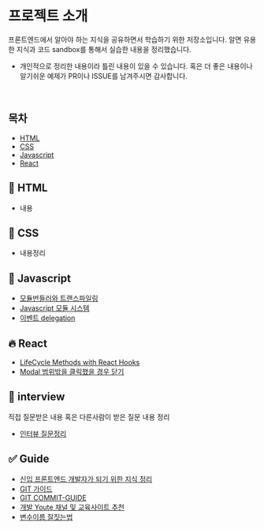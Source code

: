 # 프로젝트 소개

프론트엔드에서 알아야 하는 지식을 공유하면서 학습하기 위한 저장소입니다. 알면 유용한 지식과 코드 sandbox를 통해서 실습한 내용을 정리했습니다.

* 개인적으로 정리한 내용이라 틀린 내용이 있을 수 있습니다. 혹은 더 좋은 내용이나 알기쉬운 예제가 PR이나 ISSUE를 남겨주시면 감사합니다.

<br>

## 목차

* [HTML](#memo-HTML)
* [CSS](#art-CSS)
* [Javascript](#rocket-Javascript)
* [React](#fire-React)

## :memo:  HTML

* 내용

## :art:  CSS

* 내용정리

## :rocket:  Javascript
* [모듈번들러와 트랜스파일링](#)
* [Javascript 모듈 시스템](https://github.com/choiwono/frontend-knowlege/blob/master/memo/Javascript/module.md)
* [이벤트 delegation](https://github.com/choiwono/frontend-knowlege/blob/master/memo/Javascript/delegation.md)




## :fire:  React

* [LifeCycle Methods with React Hooks](https://github.com/choiwono/frontend-knowlege/blob/master/memo/React/LifeCycleMethodsWithHooks.md)
* [Modal 범위밖을 클릭했을 경우 닫기](https://usehooks.com/useOnClickOutside/)

## :pencil:  interview

직접 질문받은 내용 혹은 다른사람이 받은 질문 내용 정리

* [인터뷰 질문정리](https://github.com/choiwono/frontend-knowlege/blob/master/memo/interview/Question.md)

## :white_check_mark:  Guide

* [신입 프론트엔드 개발자가 되기 위한 지식 정리](https://github.com/choiwono/frontend-knowlege/blob/master/memo/Guide/ForFrontendDeveloperKnow.md)
* [GIT 가이드](https://github.com/choiwono/git-guide)
* [GIT COMMIT-GUIDE](https://www.notion.so/wonoooo/Git-Commit-33a37962f1604606baa94018e3a8228f)
* [개발 Youte 채널 및 교육사이트 추천](https://www.notion.so/wonoooo/Youtube-site-b7194df2ce2c4ab892b253f1c7fa7206)
* [변수이름 잘짓는법](https://www.notion.so/wonoooo/168a3f7d4b4c4416bca6cd2b71669056)
